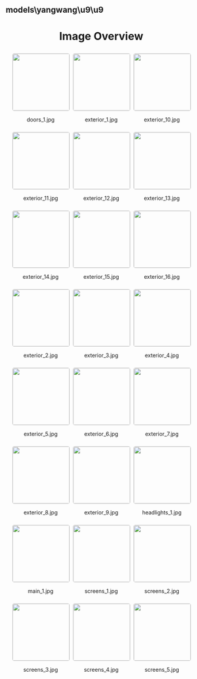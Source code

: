 ## models\yangwang\u9\u9

<style>
    .image-gallery {
        display: flex;
        flex-wrap: wrap;
        gap: 10px;
        justify-content: center;
        padding: 10px;
    }
    .image-gallery img {
        width: 150px;
        height: auto;
        border: 1px solid #ddd;
        border-radius: 5px;
    }
    .image-gallery div {
        flex: 1 1 calc(33.333% - 20px); /* Three images per row on large screens */
        max-width: 150px;
        text-align: center;
    }
    @media (max-width: 768px) {
        .image-gallery div {
            flex: 1 1 calc(50% - 20px); /* Two images per row on medium screens */
        }
    }
    @media (max-width: 480px) {
        .image-gallery div {
            flex: 1 1 100%; /* One image per row on small screens */
        }
    }
</style>
<h1 style ="text-align: center;"> Image Overview </h1> <div class="image-gallery">
<div>
<img src="https://media.evkx.net/multimedia/models/yangwang/u9/u9/doors_1_st.jpg">
<p>doors_1.jpg</p>
</div>
<div>
<img src="https://media.evkx.net/multimedia/models/yangwang/u9/u9/exterior_1_st.jpg">
<p>exterior_1.jpg</p>
</div>
<div>
<img src="https://media.evkx.net/multimedia/models/yangwang/u9/u9/exterior_10_st.jpg">
<p>exterior_10.jpg</p>
</div>
<div>
<img src="https://media.evkx.net/multimedia/models/yangwang/u9/u9/exterior_11_st.jpg">
<p>exterior_11.jpg</p>
</div>
<div>
<img src="https://media.evkx.net/multimedia/models/yangwang/u9/u9/exterior_12_st.jpg">
<p>exterior_12.jpg</p>
</div>
<div>
<img src="https://media.evkx.net/multimedia/models/yangwang/u9/u9/exterior_13_st.jpg">
<p>exterior_13.jpg</p>
</div>
<div>
<img src="https://media.evkx.net/multimedia/models/yangwang/u9/u9/exterior_14_st.jpg">
<p>exterior_14.jpg</p>
</div>
<div>
<img src="https://media.evkx.net/multimedia/models/yangwang/u9/u9/exterior_15_st.jpg">
<p>exterior_15.jpg</p>
</div>
<div>
<img src="https://media.evkx.net/multimedia/models/yangwang/u9/u9/exterior_16_st.jpg">
<p>exterior_16.jpg</p>
</div>
<div>
<img src="https://media.evkx.net/multimedia/models/yangwang/u9/u9/exterior_2_st.jpg">
<p>exterior_2.jpg</p>
</div>
<div>
<img src="https://media.evkx.net/multimedia/models/yangwang/u9/u9/exterior_3_st.jpg">
<p>exterior_3.jpg</p>
</div>
<div>
<img src="https://media.evkx.net/multimedia/models/yangwang/u9/u9/exterior_4_st.jpg">
<p>exterior_4.jpg</p>
</div>
<div>
<img src="https://media.evkx.net/multimedia/models/yangwang/u9/u9/exterior_5_st.jpg">
<p>exterior_5.jpg</p>
</div>
<div>
<img src="https://media.evkx.net/multimedia/models/yangwang/u9/u9/exterior_6_st.jpg">
<p>exterior_6.jpg</p>
</div>
<div>
<img src="https://media.evkx.net/multimedia/models/yangwang/u9/u9/exterior_7_st.jpg">
<p>exterior_7.jpg</p>
</div>
<div>
<img src="https://media.evkx.net/multimedia/models/yangwang/u9/u9/exterior_8_st.jpg">
<p>exterior_8.jpg</p>
</div>
<div>
<img src="https://media.evkx.net/multimedia/models/yangwang/u9/u9/exterior_9_st.jpg">
<p>exterior_9.jpg</p>
</div>
<div>
<img src="https://media.evkx.net/multimedia/models/yangwang/u9/u9/headlights_1_st.jpg">
<p>headlights_1.jpg</p>
</div>
<div>
<img src="https://media.evkx.net/multimedia/models/yangwang/u9/u9/main_1_st.jpg">
<p>main_1.jpg</p>
</div>
<div>
<img src="https://media.evkx.net/multimedia/models/yangwang/u9/u9/screens_1_st.jpg">
<p>screens_1.jpg</p>
</div>
<div>
<img src="https://media.evkx.net/multimedia/models/yangwang/u9/u9/screens_2_st.jpg">
<p>screens_2.jpg</p>
</div>
<div>
<img src="https://media.evkx.net/multimedia/models/yangwang/u9/u9/screens_3_st.jpg">
<p>screens_3.jpg</p>
</div>
<div>
<img src="https://media.evkx.net/multimedia/models/yangwang/u9/u9/screens_4_st.jpg">
<p>screens_4.jpg</p>
</div>
<div>
<img src="https://media.evkx.net/multimedia/models/yangwang/u9/u9/screens_5_st.jpg">
<p>screens_5.jpg</p>
</div>
</div>
